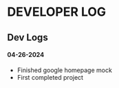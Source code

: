 # DEVELOPER LOG

## Dev Logs

#### 04-26-2024

 - Finished google homepage mock
 - First completed project
